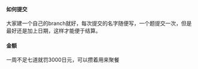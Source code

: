 #### 如何提交

大家建一个自己的branch就好，每次提交的名字随便写，一个题提交一次，但是最好还是加上日期，这样才能便于结算。

#### 金额

一周不足七道就罚3000日元，可以攒着用来聚餐
